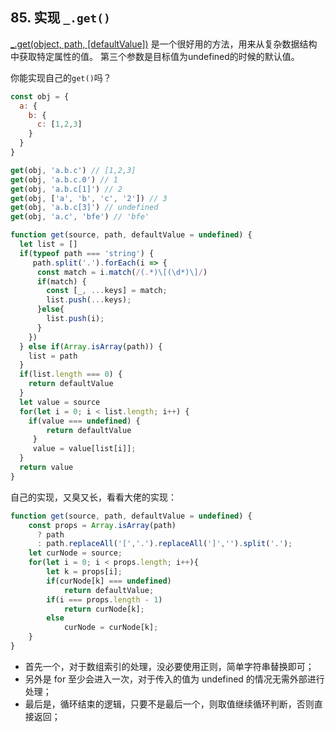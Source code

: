 
## 85. 实现 `_.get()`

[_.get(object, path, [defaultValue])](https://lodash.com/docs/4.17.15#get "null") 是一个很好用的方法，用来从复杂数据结构中获取特定属性的值。 第三个参数是目标值为undefined的时候的默认值。

你能实现自己的`get()`吗？

```js
const obj = {
  a: {
    b: {
      c: [1,2,3]
    }
  }
}

get(obj, 'a.b.c') // [1,2,3]
get(obj, 'a.b.c.0') // 1
get(obj, 'a.b.c[1]') // 2
get(obj, ['a', 'b', 'c', '2']) // 3
get(obj, 'a.b.c[3]') // undefined
get(obj, 'a.c', 'bfe') // 'bfe'
```

```js
function get(source, path, defaultValue = undefined) {
  let list = []
  if(typeof path === 'string') {
     path.split('.').forEach(i => {
      const match = i.match(/(.*)\[(\d*)\]/)
      if(match) {
        const [_, ...keys] = match;
        list.push(...keys);
      }else{
        list.push(i);
      }
    })
  } else if(Array.isArray(path)) {
    list = path
  }
  if(list.length === 0) { 
    return defaultValue
  }
  let value = source
  for(let i = 0; i < list.length; i++) {
    if(value === undefined) {
        return defaultValue
     }
     value = value[list[i]];
  }
  return value
}
```

自己的实现，又臭又长，看看大佬的实现：

```js
function get(source, path, defaultValue = undefined) {
    const props = Array.isArray(path) 
      ? path
      : path.replaceAll('[','.').replaceAll(']','').split('.');
    let curNode = source;
    for(let i = 0; i < props.length; i++){
        let k = props[i];
        if(curNode[k] === undefined) 
            return defaultValue;
        if(i === props.length - 1) 
            return curNode[k];
        else  
            curNode = curNode[k];
    }
}
```

+ 首先一个，对于数组索引的处理，没必要使用正则，简单字符串替换即可；
+ 另外是 for 至少会进入一次，对于传入的值为 undefined 的情况无需外部进行处理；
+ 最后是，循环结束的逻辑，只要不是最后一个，则取值继续循环判断，否则直接返回；